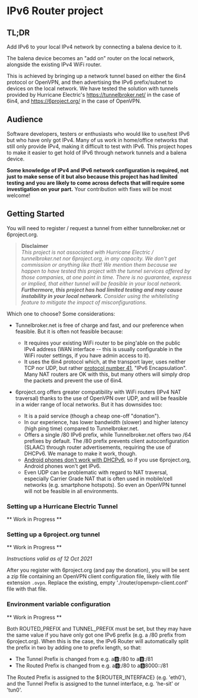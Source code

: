 # IPv6 Router project

## TL;DR

Add IPv6 to your local IPv4 network by connecting a balena device to it.

The balena device becomes an "add on" router on the local network, alongside the
existing IPv4 WiFi router.

This is achieved by bringing up a network tunnel based on either the 6in4 protocol
or OpenVPN, and then advertising the IPv6 prefix/subnet to devices on the local network.
We have tested the solution with tunnels provided by Hurricane Electric's
https://tunnelbroker.net/ in the case of 6in4, and https://6project.org/ in the case
of OpenVPN.

## Audience

Software developers, testers or enthusiasts who would like to use/test IPv6 but who have
only got IPv4. Many of us work in home/office networks that still only provide IPv4,
making it difficult to test with IPv6. This project hopes to make it easier to get hold of
IPv6 through network tunnels and a balena device.

**Some knowledge of IPv4 and IPv6 network configuration is required, not just to make
sense of it but also because this project has had limited testing and you are likely to
come across defects that will require some investigation on your part.** Your contribution
with fixes will be most welcome!

## Getting Started

You will need to register / request a tunnel from either tunnelbroker.net or
6project.org.

> **Disclaimer**  
> _This project is not associated with Hurricane Electric / tunnelbroker.net nor
> 6project.org, in any capacity. We don't get commission or anything like that! We mention
> them because we happen to have tested this project with the tunnel services offered by
> those companies, at one point in time. There is no guarantee, express or implied, that
> either tunnel will be feasible in your local network. **Furthermore, this project has
> had limited testing and may cause instability in your local network.** Consider using
> the whitelisting feature to mitigate the impact of misconfigurations._

Which one to choose? Some considerations:

* Tunnelbroker.net is free of charge and fast, and our preference when feasible.
  But it is often not feasible because:
  * It requires your existing WiFi router to be ping'able on the public IPv4 address
    (WAN interface -- this is usually configurable in the WiFi router settings, if you
    have admin access to it).
  * It uses the 6in4 protocol which, at the transport layer, uses neither TCP nor UDP,
    but rather [protocol number
    41](https://en.wikipedia.org/wiki/List_of_IP_protocol_numbers), "IPv6 Encapsulation".
    Many NAT routers are OK with this, but many others will simply drop the packets and
    prevent the use of 6in4.

* 6project.org offers greater compatibility with WiFi routers (IPv4 NAT traversal) thanks
  to the use of OpenVPN over UDP, and will be feasible in a wider range of local networks.
  But it has downsides too:
  * It is a paid service (though a cheap one-off "donation").
  * In our experience, has lower bandwidth (slower) and higher latency (high ping time)
    compared to Tunnelbroker.net.
  * Offers a single /80 IPv6 prefix, while Tunnelbroker.net offers two /64 prefixes by
    default. The /80 prefix prevents client autoconfiguration (SLAAC) through router
    advertisements, requiring the use of DHCPv6. We manage to make it work, though.
  * [Android phones don't work with
    DHCPv6](https://en.wikipedia.org/wiki/Comparison_of_IPv6_support_in_operating_systems),
    so if you use 6project.org, Android phones won't get IPv6.
  * Even UDP can be problematic with regard to NAT traversal, especially Carrier Grade NAT
    that is often used in mobile/cell networks (e.g. smartphone hotspots). So even an
    OpenVPN tunnel will not be feasible in all environments.

### Setting up a Hurricane Electric Tunnel

** Work in Progress **

### Setting up a 6project.org tunnel

** Work in Progress **

_Instructions valid as of 12 Oct 2021_

After you register with 6project.org (and pay the donation), you will be sent a
zip file containing an OpenVPN client configuration file, likely with file
extension `.ovpn`. Replace the existing, empty './router/openvpn-client.conf'
file with that file.

### Environment variable configuration

** Work in Progress **

Both ROUTED_PREFIX and TUNNEL_PREFIX must be set, but they may have the same
value if you have only got one IPv6 prefix (e.g. a /80 prefix from 6project.org).
When this is the case, the IPv6 Router will automatically split the prefix in two
by adding one to prefix length, so that:  
  * The Tunnel Prefix is changed from e.g. a:b::/80 to a:b::/81
  * The Routed Prefix is changed from e.g. a:b::/80 to a:b:8000::/81

The Routed Prefix is assigned to the ${ROUTER_INTERFACE} (e.g. 'eth0'), and
the Tunnel Prefix is assigned to the tunnel interface, e.g. 'he-sit' or 'tun0'.

